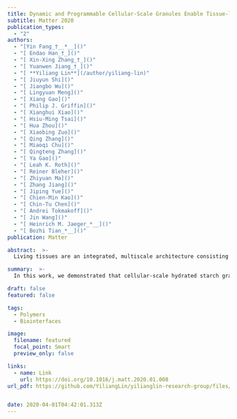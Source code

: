 ```yaml
---
title: Dynamic and Programmable Cellular-Scale Granules Enable Tissue-like Materials
subtitle: Matter 2020
publication_types:
  - "2"
authors:
  - "[Yin Fang_†__*__]()"
  - "[ Endao Han_†_]()"
  - "[ Xin-Xing Zhang_†_]()"
  - "[ Yuanwen Jiang_†_]()"
  - "[ **Yiliang Lin**](/author/yiliang-lin)"
  - "[ Jiuyun Shi]()"
  - "[ Jiangbo Wu]()"
  - "[ Lingyuan Meng]()"
  - "[ Xiang Gao]()"
  - "[ Philip J. Griffin]()"
  - "[ Xianghui Xiao]()"
  - "[ Hsiu-Ming Tsai]()"
  - "[ Hua Zhou]()"
  - "[ Xiaobing Zuo]()"
  - "[ Qing Zhang]()"
  - "[ Miaoqi Chu]()"
  - "[ Qingteng Zhang]()"
  - "[ Ya Gao]()"
  - "[ Leah K. Roth]()"
  - "[ Reiner Bleher]()"
  - "[ Zhiyuan Ma]()"
  - "[ Zhang Jiang]()"
  - "[ Jiping Yue]()"
  - "[ Chien-Min Kao]()"
  - "[ Chin-Tu Chen]()"
  - "[ Andrei Tokmakoff]()"
  - "[ Jin Wang]()"
  - "[ Heinrich M. Jaeger_*__]()"
  - "[ Bozhi Tian_*__]()"
publication: Matter

abstract:  >-
  Living tissues are an integrated, multiscale architecture consisting of dense cellular ensembles and extracellular matrices (ECMs). The cells and ECMs cooperate to enable specialized mechanical properties and dynamic responsiveness. However, the mechanical properties of living tissues are difficult to replicate. A particular challenge is identification of a cell-like synthetic component, which is tightly integrated with its matrix and also responsive to external stimuli. Here, we demonstrate that cellular-scale hydrated starch granules, an underexplored component in materials science, can turn conventional hydrogels into tissue-like materials when composites are formed. By using several synchrotron-based X-ray techniques, we reveal the mechanically induced organization and training dynamics of the starch granules in the hydrogel matrix. These dynamic behaviors enable multiple tissue-like properties such as programmability, anisotropy, strain-stiffening, mechanochemistry, and self-healability.

summary:  >-
  In this work, we demonstrated that cellular-scale hydrated starch granules, an underexplored component in materials science, could turn conventional hydrogels into tissue-like materials when composites were formed.

draft: false
featured: false

tags:
  - Polymers
  - Biointerfaces

image:
  filename: featured
  focal_point: Smart
  preview_only: false

links:
  - name: Link
    url: https://doi.org/10.1016/j.matt.2020.01.008
url_pdf: https://github.com/YiliangLin/yilianglin-research-group/files/9957679/Fang.et.al.-.2020.-.Dynamic.and.Programmable.Cellular-Scale.Granules.E.pdf


date: 2020-04-01T04:42:01.313Z
---
```


